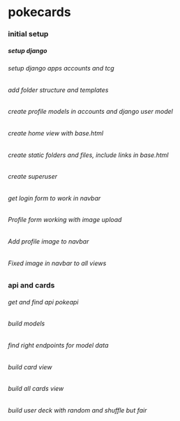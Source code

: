 # pokecards


### initial setup
##### setup django
###### setup django apps accounts and tcg
###### add folder structure and templates
###### create profile models in accounts and django user model
###### create home view with base.html
###### create static folders and files, include  links in base.html
###### create superuser
###### get login form to work in navbar
###### Profile form working with image upload
###### Add profile image to navbar 
###### Fixed image in navbar to all views

### api and cards
###### get and find api pokeapi
###### build models
###### find right endpoints for model data
###### build card view
###### build all cards view
###### build user deck with random and shuffle but fair